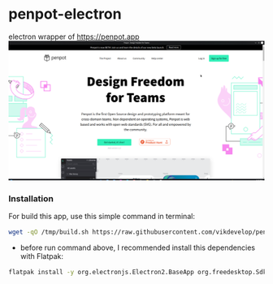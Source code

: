 # penpot-electron
electron wrapper of https://penpot.app
![Screnshot](https://github.com/vikdevelop/penpot/blob/main/screnshots/penpot_home.png)
### Installation
For build this app, use this simple command in terminal:

```bash
wget -qO /tmp/build.sh https://raw.githubusercontent.com/vikdevelop/penpot-electron/main/build.sh && sh /tmp/build.sh
```

- before run command above, I recommended install this dependencies with Flatpak:
```bash
flatpak install -y org.electronjs.Electron2.BaseApp org.freedesktop.Sdk org.freedesktop.Sdk.Extension.node16
```
